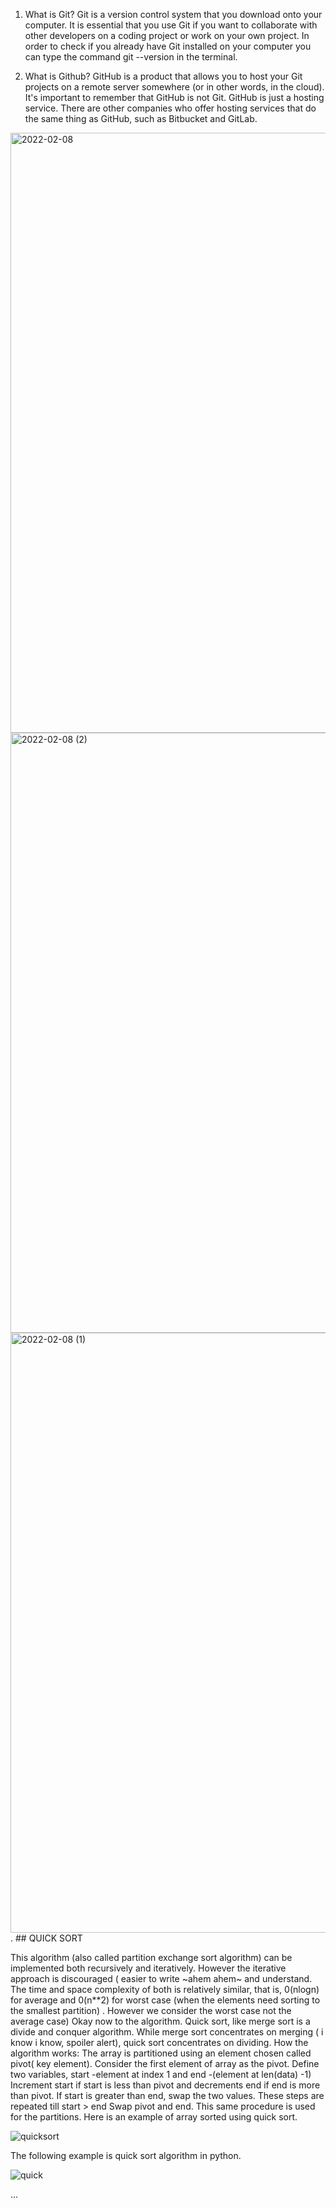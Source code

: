 1. What is Git?
Git is a version control system that you download onto your computer. 
It is essential that you use Git if you want to collaborate with other developers on a coding project or work on your own project.
In order to check if you already have Git installed on your computer you can type the command git --version in the terminal.

2. What is Github?
GitHub is a product that allows you to host your Git projects on a remote server somewhere (or in other words, in the cloud).
It's important to remember that GitHub is not Git. GitHub is just a hosting service. 
There are other companies who offer hosting services that do the same thing as GitHub, such as Bitbucket and GitLab.


<img width="960" alt="2022-02-08" src="https://user-images.githubusercontent.com/65388647/152986992-823ebfc4-29d4-4398-b4c1-8a61e1d8059f.png">
<img width="960" alt="2022-02-08 (2)" src="https://user-images.githubusercontent.com/65388647/152987033-3f64f7b6-0e26-49b0-83b6-2a5f35fc0fd6.png">
<img width="960" alt="2022-02-08 (1)" src="https://user-images.githubusercontent.com/65388647/152987063-460629af-97dd-45b0-add5-e7c5654e37bf.png">
.
## QUICK SORT

This algorithm (also called partition exchange sort algorithm) can be implemented both recursively and iteratively. However the iterative approach is discouraged ( easier to write ~ahem ahem~ and understand. The time and space complexity of both is relatively similar, that is, 0(nlogn) for average and 0(n**2) for worst case (when the elements need sorting to the smallest partition) . However we consider the worst case not the average case)
Okay now to the algorithm. Quick sort, like merge sort is a divide and conquer algorithm. While merge sort concentrates on merging ( i know i know, spoiler alert), quick sort concentrates on dividing.
How the algorithm works: The array is partitioned using an element chosen called pivot( key element).
Consider the first element of array as the pivot.
Define two variables, start -element at index 1 and end -(element at len(data) -1)
Increment start if start is less than pivot and decrements end if end is more than pivot.
If start is greater than end, swap the two values.
These steps are repeated till start > end
Swap pivot and end.
This same procedure is used for the partitions.
Here is an example of array sorted using quick sort.

![quicksort](https://user-images.githubusercontent.com/65388647/152988180-ef2076e3-36bd-40ee-ad04-c14a8161c6eb.jpeg)

The following example is quick sort algorithm in python.

![quick](https://user-images.githubusercontent.com/65388647/152988195-2d0d46a5-2f06-46d3-9a98-a1c332aea7ed.png)

...
